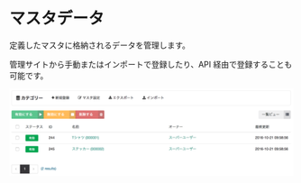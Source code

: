 # マスタデータ

定義したマスタに格納されるデータを管理します。

管理サイトから手動またはインポートで登録したり、API 経由で登録することも可能です。

![index](img/index.png)
